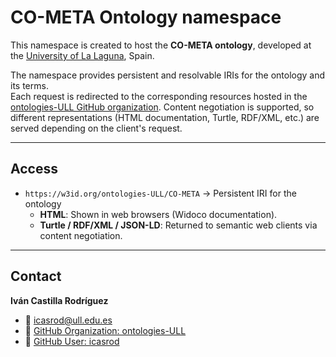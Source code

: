 # CO-META Ontology namespace

This namespace is created to host the **CO-META ontology**, developed at the [University of La Laguna](https://www.ull.es), Spain.  

The namespace provides persistent and resolvable IRIs for the ontology and its terms.  
Each request is redirected to the corresponding resources hosted in the [ontologies-ULL GitHub organization](https://github.com/ontologies-ULL/CO-META).
Content negotiation is supported, so different representations (HTML documentation, Turtle, RDF/XML, etc.) are served depending on the client's request.


---

## Access

- `https://w3id.org/ontologies-ULL/CO-META` → Persistent IRI for the ontology  
  - **HTML**: Shown in web browsers (Widoco documentation).  
  - **Turtle / RDF/XML / JSON-LD**: Returned to semantic web clients via content negotiation.

---

## Contact

**Iván Castilla Rodríguez**  
- 📧 [icasrod@ull.edu.es](mailto:icasrod@ull.edu.es)  
- 🐙 [GitHub Organization: ontologies-ULL](https://github.com/ontologies-ULL)  
- 👤 [GitHub User: icasrod](https://github.com/icasrod)